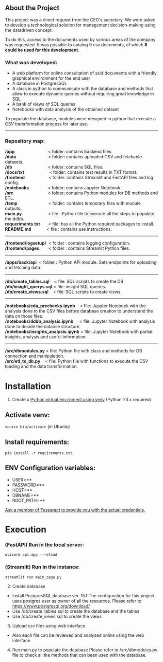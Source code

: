 ## About the Project
This project was a direct request from the CEO's secretary.
We were asked to develop a technological solution for management decision-making using the datadriven concept.

To do this, access to the documents used by various areas of the company was requested. It was possible to catalog 9 csv documents, of which **8 could be used for this development**.

### What was developed:
- A web platform for online consultation of said documents with a friendly graphical environment for the end user
- A database in PostgresSQL
- A class in python to communicate with the database and methods that allow to execute dynamic queries without requiring great knowledge in SQL
- A bank of views of SQL queries
- Notebooks with data analysis of the obtained dataset


To populate the database, modules were designed in python that execute a CSV transformation process for later use.

----------------------------------------------

### Repository map:

**/app** &nbsp;&nbsp;&nbsp;&nbsp;&nbsp;&nbsp;&nbsp;&nbsp;&nbsp;&nbsp;&nbsp;&nbsp;&nbsp;&nbsp;&nbsp;&nbsp;&nbsp;&nbsp;&nbsp;&nbsp;&nbsp;&nbsp;&nbsp;&nbsp;&nbsp;&nbsp;&nbsp;< folder: contains backend files.  
**/data** &nbsp;&nbsp;&nbsp;&nbsp;&nbsp;&nbsp;&nbsp;&nbsp;&nbsp;&nbsp;&nbsp;&nbsp;&nbsp;&nbsp;&nbsp;&nbsp;&nbsp;&nbsp;&nbsp;&nbsp;&nbsp;&nbsp;&nbsp;&nbsp;&nbsp;&nbsp;< folder: contains uploaded CSV and fetchable datasets.  
**/db** &nbsp;&nbsp;&nbsp;&nbsp;&nbsp;&nbsp;&nbsp;&nbsp;&nbsp;&nbsp;&nbsp;&nbsp;&nbsp;&nbsp;&nbsp;&nbsp;&nbsp;&nbsp;&nbsp;&nbsp;&nbsp;&nbsp;&nbsp;&nbsp;&nbsp;&nbsp;&nbsp;&nbsp;&nbsp;< folder: contains SQL files.  
**/docs/txt**  &nbsp;&nbsp;&nbsp;&nbsp;&nbsp;&nbsp;&nbsp;&nbsp;&nbsp;&nbsp;&nbsp;&nbsp;&nbsp;&nbsp;&nbsp;&nbsp;&nbsp;&nbsp;&nbsp;&nbsp;< folder: contains test results in TXT format.  
**/frontend**         &nbsp;&nbsp;&nbsp;&nbsp;&nbsp;&nbsp;&nbsp;&nbsp;&nbsp;&nbsp;&nbsp;&nbsp;&nbsp;&nbsp;&nbsp;&nbsp;&nbsp;&nbsp;&nbsp;< folder: contains Streamlit and FastAPI files and log config.  
**/notebooks**        &nbsp;&nbsp;&nbsp;&nbsp;&nbsp;&nbsp;&nbsp;&nbsp;&nbsp;&nbsp;&nbsp;&nbsp;&nbsp;&nbsp;&nbsp;< folder: contains Jupyter Notebook.  
**/src**              &nbsp;&nbsp;&nbsp;&nbsp;&nbsp;&nbsp;&nbsp;&nbsp;&nbsp;&nbsp;&nbsp;&nbsp;&nbsp;&nbsp;&nbsp;&nbsp;&nbsp;&nbsp;&nbsp;&nbsp;&nbsp;&nbsp;&nbsp;&nbsp;&nbsp;&nbsp;&nbsp;&nbsp;< folder: contains Python modules for DB methods and ETL.  
**/temp**              &nbsp;&nbsp;&nbsp;&nbsp;&nbsp;&nbsp;&nbsp;&nbsp;&nbsp;&nbsp;&nbsp;&nbsp;&nbsp;&nbsp;&nbsp;&nbsp;&nbsp;&nbsp;&nbsp;&nbsp;&nbsp;&nbsp;&nbsp;&nbsp;&nbsp;< folder: contains temporary files with module outputs.      
**main.py**           &nbsp;&nbsp;&nbsp;&nbsp;&nbsp;&nbsp;&nbsp;&nbsp;&nbsp;&nbsp;&nbsp;&nbsp;&nbsp;&nbsp;&nbsp;&nbsp;&nbsp;&nbsp;&nbsp;&nbsp;&nbsp;< file  : Python file to execute all the steps to populate the ddbb.   
**requeriments.txt**  &nbsp;&nbsp;&nbsp;&nbsp;&nbsp;&nbsp;< file: has all the Python required packages to install.   
**README.md**         &nbsp;&nbsp;&nbsp;&nbsp;&nbsp;&nbsp;&nbsp;&nbsp;&nbsp;&nbsp;&nbsp;&nbsp;< file  : contains use instructions.  

-----------------------
**/frontend/logsetup/**    &nbsp;< folder : contains logging configuration.  
**/frontend/pages**        &nbsp;&nbsp;&nbsp;&nbsp;&nbsp;&nbsp;&nbsp;< folder : contains Streamlit Python files. 

-----------------------
**/apps/back/api**    &nbsp;< folder : Python API module. Sets endpoints for uploading and fetching data.  

-----------------------
**/db/create_tables.sql**  &nbsp;&nbsp;&nbsp;< file: SQL scripts to create the DB.     
**/db/insight_querys.sql** < file: insight SQL queries.   
**/db/create_views.sql**   &nbsp;&nbsp;&nbsp;< file: SQL scripts to create views.   

-----------------------
**/notebooks/eda_prechecks.ipynb**     &nbsp;&nbsp;&nbsp;< file: Jupyter Notebook with the analysis done to the CSV files before database creation to understand the data on those files.  
**/notebooks/ddbb_analysis.ipynb**     &nbsp;&nbsp;&nbsp;&nbsp;< file: Jupyter Notebook with analysis done to decide the databse structure.  
**/notebooks/insights_analysis.ipynb** < file: Jupyter Notebook with partial insights, analysis and useful information.

-----------------------
**/src/dbmodules.py**   < file: Python file with class and methods for DB connection and manipulation.   
**/src/etl_to_db.py**   &nbsp;&nbsp;&nbsp;< file: Python file with functions to execute the CSV loading and the data transformation.  


# Installation
1) Create a [Python virtual enviroment using venv](https://docs.python.org/3/library/venv.html) (Python >3.x required)

## Activate venv:
`source bin/activate` (in Ubuntu)

## Install requirements:
`pip install -r requirements.txt`


## ENV Configuration variables:

- USER=**  
- PASSWORD=**  
- HOST=**  
- DBNAME=**  
- ROOT_PATH=**   

<ins>Ask a member of Tesseract to provide you with the actual credentials.</ins>

# Execution

### (FastAPI) Run in the local server: 
`uvicorn api:app --reload`

### (Streamlit) Run in the instance: 
`streamlit run main_page.py`

2) Create database
 - Install PostgresSQL database ver. 15.1
 The configuration for this project uses postgres user as owner of all the resources.
 Please refer to: https://www.postgresql.org/download/
 - Use /db/create_tables.sql to create the database and the tables
 - Use /db/create_views.sql to create the views

3) Upload csv files using web interface
 - Also each file can be reviewed and analysed online using the web interface

4) Run main.py to populate the database
Please refer to /src/dbmodules.py file to check all the methods that can been used with the database.
